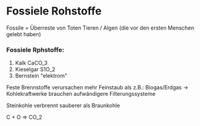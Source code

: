 # Fossiele Rohstoffe

Fossile = Überreste von Toten Tieren / Algen (die vor den ersten Menschen gelebt haben)

### Fossiele Rphstoffe:
1) Kalk CaCO_3
2) Kieselgar S1O_2
3) Bernstein "elektrom"


Feste Brennstoffe verursachen mehr Feinstaub als z.B.: Biogas/Erdgas
	-> Kohlekraftwerke brauchen aufwändigere Filterungssysteme

Steinkohle verbrennt sauberer als Braunkohle

C + O => CO_2

